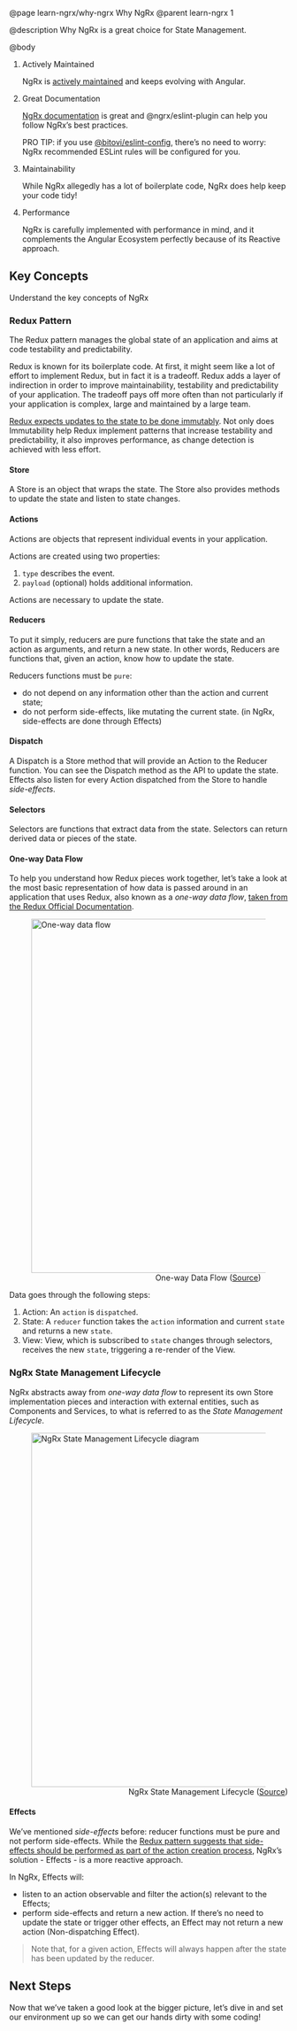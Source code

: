 @page learn-ngrx/why-ngrx Why NgRx
@parent learn-ngrx 1

@description Why NgRx is a great choice for State Management.

@body

1. Actively Maintained

    NgRx is [actively maintained](https://github.com/ngrx/platform) and keeps evolving with Angular.

2. Great Documentation

    [NgRx documentation](https://ngrx.io/docs) is great and @ngrx/eslint-plugin can help you follow NgRx’s best practices.

    PRO TIP: if you use [@bitovi/eslint-config](https://github.com/bitovi/eslint-config), there’s no need to worry: NgRx recommended ESLint rules will be configured for you.

3. Maintainability

    While NgRx allegedly has a lot of boilerplate code, NgRx does help keep your code tidy!

4. Performance

    NgRx is carefully implemented with performance in mind, and it complements the Angular Ecosystem perfectly because of its Reactive approach.

## Key Concepts

Understand the key concepts of NgRx

### Redux Pattern

The Redux pattern manages the global state of an application and aims at code testability and predictability.

Redux is known for its boilerplate code. At first, it might seem like a lot of effort to implement Redux, but in fact it is a tradeoff. Redux adds a layer of indirection in order to improve maintainability, testability and predictability of your application. The tradeoff pays off more often than not particularly if your application is complex, large and maintained by a large team.

[Redux expects updates to the state to be done immutably](https://redux.js.org/tutorials/essentials/part-1-overview-concepts#immutability). Not only does Immutability help Redux implement patterns that increase testability and predictability, it also improves performance, as change detection is achieved with less effort.

#### Store

A Store is an object that wraps the state. The Store also provides methods to update the state and listen to state changes.

#### Actions

Actions are objects that represent individual events in your application.

Actions are created using two properties:

1. `type` describes the event.
2. `payload` (optional) holds additional information.

Actions are necessary to update the state.

#### Reducers

To put it simply, reducers are pure functions that take the state and an action as arguments, and return a new state. In other words, Reducers are functions that, given an action, know how to update the state.

Reducers functions must be `pure`:

- do not depend on any information other than the action and current state;
- do not perform side-effects, like mutating the current state. (in NgRx, side-effects are done through Effects)

#### Dispatch

A Dispatch is a Store method that will provide an Action to the Reducer function. You can see the Dispatch method as the API to update the state. Effects also listen for every Action dispatched from the Store to handle _side-effects_.

#### Selectors

Selectors are functions that extract data from the state. Selectors can return derived data or pieces of the state.

#### One-way Data Flow

To help you understand how Redux pieces work together, let’s take a look at the most basic representation of how data is passed around in an application that uses Redux, also known as a _one-way data flow_, [taken from the Redux Official Documentation](https://redux.js.org/tutorials/fundamentals/part-2-concepts-data-flow#state-management).

<figure>
    <img src="../static/img/ngrx/1-why-ngrx/ngrx-one-way-data-flow.png" alt="One-way data flow" style="width: 640px">
    <figcaption style="text-align: center; width: 640px">One-way Data Flow (<a href="https://redux.js.org/tutorials/essentials/part-1-overview-concepts">Source</a>)</figcaption>
</figure>

Data goes through the following steps:

1. Action: An `action` is `dispatched`.
2. State: A `reducer` function takes the `action` information and current `state` and returns a new `state`.
3. View: View, which is subscribed to `state` changes through selectors, receives the new `state`, triggering a re-render of the View.

### NgRx State Management Lifecycle

NgRx abstracts away from _one-way data flow_ to represent its own Store implementation pieces and interaction with external entities, such as Components and Services, to what is referred to as the _State Management Lifecycle_.

<figure>
    <img src="../static/img/ngrx/1-why-ngrx/state-management-lifecycle.png" alt="NgRx State Management Lifecycle diagram" style="width: 640px">
    <figcaption style="text-align: center; width: 640px">NgRx State Management Lifecycle (<a href="https://ngrx.io/guide/store">Source</a>)</figcaption>
</figure>

#### Effects

We’ve mentioned _side-effects_ before: reducer functions must be pure and not perform side-effects. While the [Redux pattern suggests that side-effects should be performed as part of the action creation process](https://redux.js.org/faq/actions#how-can-i-represent-side-effects-such-as-ajax-calls-why-do-we-need-things-like-action-creators-thunks-and-middleware-to-do-async-behavior), NgRx’s solution - Effects - is a more reactive approach.

In NgRx, Effects will:

- listen to an action observable and filter the action(s) relevant to the Effects;
- perform side-effects and return a new action. If there’s no need to update the state or trigger other effects, an Effect may not return a new action (Non-dispatching Effect).

> Note that, for a given action, Effects will always happen after the state has been updated by the reducer.

## Next Steps

Now that we’ve taken a good look at the bigger picture, let’s dive in and set our environment up so we can get our hands dirty with some coding!
